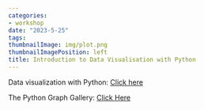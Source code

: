 ```yaml
---
categories:
- workshop
date: "2023-5-25"
tags:
thumbnailImage: img/plot.png
thumbnailImagePosition: left
title: Introduction to Data Visualisation with Python
---
```



Data visualization with Python: [Click here](/slides/5_seaborn/Data_visualization_with_Python)


The Python Graph Gallery: [Click Here](https://www.python-graph-gallery.com/)


